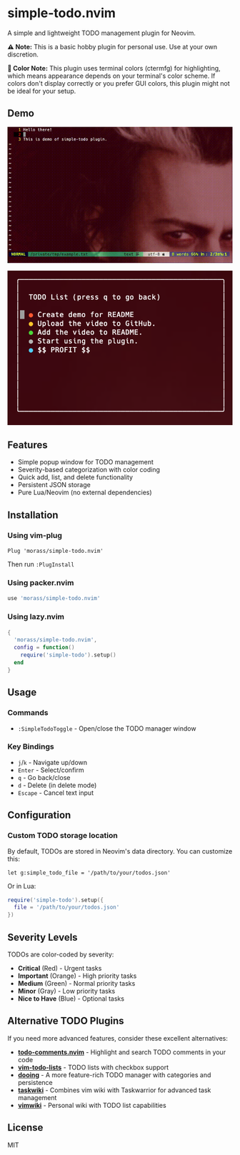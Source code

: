 # simple-todo.nvim

A simple and lightweight TODO management plugin for Neovim.

**⚠️ Note:** This is a basic hobby plugin for personal use. Use at your own discretion.

**🎨 Color Note:** This plugin uses terminal colors (ctermfg) for highlighting, which means appearance depends on your terminal's color scheme. If colors don't display correctly or you prefer GUI colors, this plugin might not be ideal for your setup.

## Demo

![simple-todo.nvim demo](assets/demo.gif)

![simple-todo.nvim screenshot](assets/demo.png)

## Features

- Simple popup window for TODO management
- Severity-based categorization with color coding
- Quick add, list, and delete functionality
- Persistent JSON storage
- Pure Lua/Neovim (no external dependencies)

## Installation

### Using vim-plug

```vim
Plug 'morass/simple-todo.nvim'
```

Then run `:PlugInstall`

### Using packer.nvim

```lua
use 'morass/simple-todo.nvim'
```

### Using lazy.nvim

```lua
{
  'morass/simple-todo.nvim',
  config = function()
    require('simple-todo').setup()
  end
}
```

## Usage

### Commands

- `:SimpleTodoToggle` - Open/close the TODO manager window

### Key Bindings

- `j`/`k` - Navigate up/down
- `Enter` - Select/confirm
- `q` - Go back/close
- `d` - Delete (in delete mode)
- `Escape` - Cancel text input

## Configuration

### Custom TODO storage location

By default, TODOs are stored in Neovim's data directory. You can customize this:

```vim
let g:simple_todo_file = '/path/to/your/todos.json'
```

Or in Lua:

```lua
require('simple-todo').setup({
  file = '/path/to/your/todos.json'
})
```

## Severity Levels

TODOs are color-coded by severity:
- **Critical** (Red) - Urgent tasks
- **Important** (Orange) - High priority tasks
- **Medium** (Green) - Normal priority tasks
- **Minor** (Gray) - Low priority tasks
- **Nice to Have** (Blue) - Optional tasks

## Alternative TODO Plugins

If you need more advanced features, consider these excellent alternatives:

- [**todo-comments.nvim**](https://github.com/folke/todo-comments.nvim) - Highlight and search TODO comments in your code
- [**vim-todo-lists**](https://github.com/aserebryakov/vim-todo-lists) - TODO lists with checkbox support
- [**dooing**](https://github.com/atiladefreitas/dooing) - A more feature-rich TODO manager with categories and persistence
- [**taskwiki**](https://github.com/tools-life/taskwiki) - Combines vim wiki with Taskwarrior for advanced task management
- [**vimwiki**](https://github.com/vimwiki/vimwiki) - Personal wiki with TODO list capabilities

## License

MIT